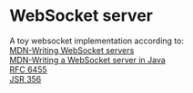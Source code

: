 # WebSocket server
  A toy websocket implementation according to:  
  [MDN-Writing WebSocket servers](https://developer.mozilla.org/zh-CN/docs/Web/API/WebSockets_API/Writing_WebSocket_servers)  
  [MDN-Writing a WebSocket server in Java](https://developer.mozilla.org/zh-CN/docs/Web/API/WebSockets_API/Writing_a_WebSocket_server_in_Java)  
  [RFC 6455](https://datatracker.ietf.org/doc/rfc6455/?include_text=1)  
  [JSR 356](https://download.oracle.com/otn-pub/jcp/websocket-1_1-mrel-spec/websocket-1.1-maintenance-release-final.pdf)

